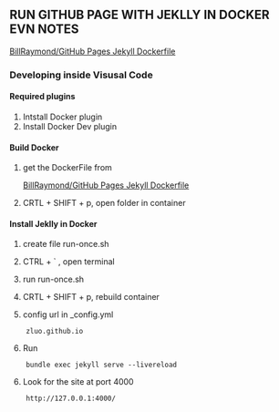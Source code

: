 ## RUN GITHUB PAGE WITH JEKLLY IN DOCKER EVN NOTES


[BillRaymond/GitHub Pages Jekyll Dockerfile](https://gist.github.com/BillRaymond/db761d6b53dc4a237b095819d33c7332)


### Developing inside Visusal Code
#### Required plugins

1. Intstall Docker plugin
2. Install Docker Dev plugin

#### Build Docker 

1. get the DockerFile from 

    [BillRaymond/GitHub Pages Jekyll Dockerfile](https://gist.github.com/BillRaymond/db761d6b53dc4a237b095819d33c7332)

2. CRTL + SHIFT + p,  open folder in container

#### Install Jeklly in Docker

1. create file run-once.sh

2. CTRL + ` , open terminal

3. run run-once.sh

4. CRTL + SHIFT + p,  rebuild container 

5. config url in _config.yml
```
    zluo.github.io
```

6.  Run 
```
    bundle exec jekyll serve --livereload
```

6.  Look for the site at port 4000 
```
    http://127.0.0.1:4000/
```
